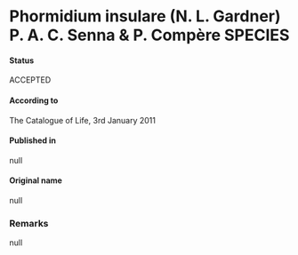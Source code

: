 Phormidium insulare (N. L. Gardner) P. A. C. Senna & P. Compère SPECIES
=======

#### Status
ACCEPTED

#### According to
The Catalogue of Life, 3rd January 2011

#### Published in
null

#### Original name
null

### Remarks
null